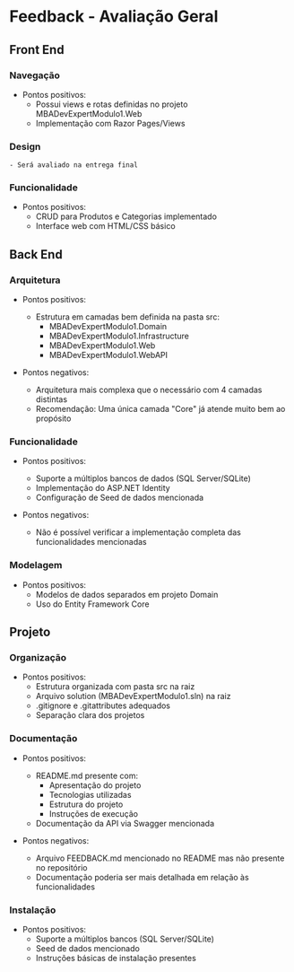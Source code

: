 # Feedback - Avaliação Geral

## Front End
### Navegação
  * Pontos positivos:
    - Possui views e rotas definidas no projeto MBADevExpertModulo1.Web
    - Implementação com Razor Pages/Views

### Design
    - Será avaliado na entrega final

### Funcionalidade
  * Pontos positivos:
    - CRUD para Produtos e Categorias implementado
    - Interface web com HTML/CSS básico

## Back End
### Arquitetura
  * Pontos positivos:
    - Estrutura em camadas bem definida na pasta src:
      * MBADevExpertModulo1.Domain
      * MBADevExpertModulo1.Infrastructure
      * MBADevExpertModulo1.Web
      * MBADevExpertModulo1.WebAPI

  * Pontos negativos:
    - Arquitetura mais complexa que o necessário com 4 camadas distintas
    - Recomendação: Uma única camada "Core" já atende muito bem ao propósito

### Funcionalidade
  * Pontos positivos:
    - Suporte a múltiplos bancos de dados (SQL Server/SQLite)
    - Implementação do ASP.NET Identity
    - Configuração de Seed de dados mencionada

  * Pontos negativos:
    - Não é possível verificar a implementação completa das funcionalidades mencionadas

### Modelagem
  * Pontos positivos:
    - Modelos de dados separados em projeto Domain
    - Uso do Entity Framework Core

## Projeto
### Organização
  * Pontos positivos:
    - Estrutura organizada com pasta src na raiz
    - Arquivo solution (MBADevExpertModulo1.sln) na raiz
    - .gitignore e .gitattributes adequados
    - Separação clara dos projetos

### Documentação
  * Pontos positivos:
    - README.md presente com:
      * Apresentação do projeto
      * Tecnologias utilizadas
      * Estrutura do projeto
      * Instruções de execução
    - Documentação da API via Swagger mencionada

  * Pontos negativos:
    - Arquivo FEEDBACK.md mencionado no README mas não presente no repositório
    - Documentação poderia ser mais detalhada em relação às funcionalidades

### Instalação
  * Pontos positivos:
    - Suporte a múltiplos bancos (SQL Server/SQLite)
    - Seed de dados mencionado
    - Instruções básicas de instalação presentes
